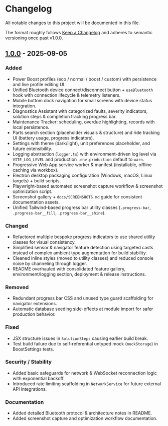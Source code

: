 # Changelog

All notable changes to this project will be documented in this file.

The format roughly follows [Keep a Changelog](https://keepachangelog.com/en/1.1.0/) and adheres to semantic versioning once past v1.0.0.

## [1.0.0] - 2025-09-05
### Added

- Power Boost profiles (eco / normal / boost / custom) with persistence and live profile editing UI.
- Unified Bluetooth device connect/disconnect button + `useBluetooth` hook with connection lifecycle & telemetry listeners.
- Mobile bottom dock navigation for small screens with device status integration.
- Diagnostics Assistant with categorized faults, severity indicators, solution steps & completion tracking progress bar.
- Maintenance Tracker: scheduling, overdue highlighting, records with local persistence.
- Parts search section (placeholder visuals & structure) and ride tracking UI (battery usage, progress indicators).
- Settings with theme (dark/light), unit preferences placeholder, and future extensibility.
- Logging abstraction (`logger.ts`) with environment-driven log level via `VITE_LOG_LEVEL` and production `.env.production` default to `warn`.
- Progressive Web App service worker & manifest (installable, offline caching via workbox).
- Electron desktop packaging configuration (Windows, macOS, Linux targets) + build scripts.
- Playwright-based automated screenshot capture workflow & screenshot optimization script.
- Screenshot gallery + `docs/SCREENSHOTS.md` guide for consistent documentation assets.
- Unified Tailwind-based progress bar utility classes (`.progress-bar`, `.progress-bar__fill`, `.progress-bar__shine`).

### Changed

- Refactored multiple bespoke progress indicators to use shared utility classes for visual consistency.
- Simplified sensor & navigator feature detection using targeted casts instead of complex ambient type augmentation for build stability.
- Cleaned inline styles (moved to utility classes) and reduced console noise by channeling through logger.
- README overhauled with consolidated feature gallery, environment/logging section, deployment & release instructions.

### Removed

- Redundant progress bar CSS and unused type guard scaffolding for navigator extensions.
- Automatic database seeding side-effects at module import for safer production behavior.

### Fixed

- JSX structure issues in `SolutionSteps` causing earlier build break.
- Test build failure due to self-referential untyped mock (`mockStorage`) in BoostSettings tests.

### Security / Stability

- Added basic safeguards for network & WebSocket reconnection logic with exponential backoff.
- Introduced rate limiting scaffolding in `NetworkService` for future external API integrations.

### Documentation

- Added detailed Bluetooth protocol & architecture notes in README.
- Added screenshot capture and optimization workflow documentation.

[1.0.0]: https://github.com/knoksen/ebike-assistant-app/releases/tag/v1.0.0
